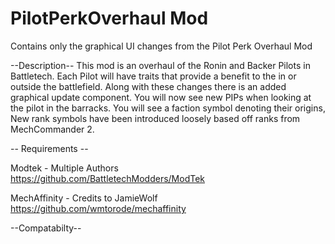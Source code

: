 # PilotPerkOverhaul Mod
 Contains only the graphical UI changes from the Pilot Perk Overhaul Mod

--Description--
This mod is an overhaul of the Ronin and Backer Pilots in Battletech. Each Pilot will have traits that provide a benefit to the in or outside the battlefield. Along with these changes there is an added graphical update component. You will now see new PIPs when looking at the pilot in the barracks. You will see a faction symbol denoting their origins, New rank symbols have been introduced loosely based off ranks from MechCommander 2.


-- Requirements --

Modtek - Multiple Authors   
https://github.com/BattletechModders/ModTek


MechAffinity  - Credits to JamieWolf  
https://github.com/wmtorode/mechaffinity

--Compatabilty--
